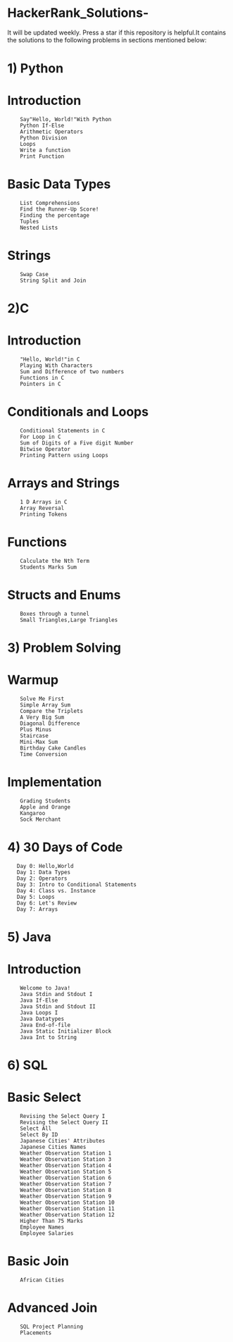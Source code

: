# HackerRank_Solutions-
It will be updated weekly.
Press a star if this repository is helpful.It contains the solutions to the following problems in sections mentioned below:

# 1) Python
  # Introduction
        Say"Hello, World!"With Python
        Python If-Else 
        Arithmetic Operators
        Python Division
        Loops
        Write a function
        Print Function
  # Basic Data Types
        List Comprehensions
        Find the Runner-Up Score!
        Finding the percentage 
        Tuples
        Nested Lists
  # Strings
        Swap Case
        String Split and Join
        
 # 2)C
  # Introduction
        "Hello, World!"in C
        Playing With Characters
        Sum and Difference of two numbers
        Functions in C
        Pointers in C
  # Conditionals and Loops
        Conditional Statements in C
        For Loop in C
        Sum of Digits of a Five digit Number
        Bitwise Operator
        Printing Pattern using Loops
  # Arrays and Strings
        1 D Arrays in C
        Array Reversal
        Printing Tokens
  # Functions
        Calculate the Nth Term
        Students Marks Sum
  # Structs and Enums
        Boxes through a tunnel
        Small Triangles,Large Triangles
        
 # 3) Problem Solving
  # Warmup
        Solve Me First
        Simple Array Sum
        Compare the Triplets
        A Very Big Sum
        Diagonal Difference
        Plus Minus
        Staircase
        Mini-Max Sum
        Birthday Cake Candles
        Time Conversion
  # Implementation
        Grading Students
        Apple and Orange
        Kangaroo  
        Sock Merchant
        
  # 4) 30 Days of Code

       Day 0: Hello,World
       Day 1: Data Types
       Day 2: Operators
       Day 3: Intro to Conditional Statements
       Day 4: Class vs. Instance
       Day 5: Loops
       Day 6: Let's Review
       Day 7: Arrays
       
 # 5) Java
  # Introduction
        Welcome to Java!
        Java Stdin and Stdout I
        Java If-Else
        Java Stdin and Stdout II
        Java Loops I
        Java Datatypes
        Java End-of-file
        Java Static Initializer Block
        Java Int to String
        
 # 6) SQL
  # Basic Select
        Revising the Select Query I
        Revising the Select Query II
        Select All
        Select By ID
        Japanese Cities' Attributes
        Japanese Cities Names
        Weather Observation Station 1
        Weather Observation Station 3
        Weather Observation Station 4
        Weather Observation Station 5
        Weather Observation Station 6
        Weather Observation Station 7
        Weather Observation Station 8
        Weather Observation Station 9
        Weather Observation Station 10
        Weather Observation Station 11
        Weather Observation Station 12
        Higher Than 75 Marks
        Employee Names
        Employee Salaries
   # Basic Join
        African Cities
   # Advanced Join
        SQL Project Planning
        Placements
